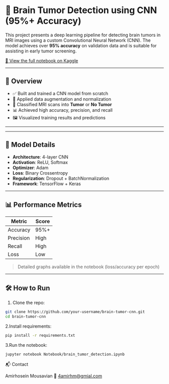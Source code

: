 # 🧠 Brain Tumor Detection using CNN (95%+ Accuracy)

This project presents a deep learning pipeline for detecting brain tumors in MRI images using a custom Convolutional Neural Network (CNN). The model achieves over **95% accuracy** on validation data and is suitable for assisting in early tumor screening.

[📍 View the full notebook on Kaggle](https://www.kaggle.com/code/amirhoseinmousavian/brain-tumor-detection-95)

---

## 🚀 Overview

- ✅ Built and trained a CNN model from scratch
- 🧼 Applied data augmentation and normalization
- 🧠 Classified MRI scans into **Tumor** or **No Tumor**
- 📊 Achieved high accuracy, precision, and recall
- 🖼️ Visualized training results and predictions

---

---

## 🧠 Model Details

- **Architecture**: 4-layer CNN  
- **Activation**: ReLU, Softmax  
- **Optimizer**: Adam  
- **Loss**: Binary Crossentropy  
- **Regularization**: Dropout + BatchNormalization  
- **Framework**: TensorFlow + Keras

---

## 📊 Performance Metrics

| Metric     | Score     |
|------------|-----------|
| Accuracy   | 95%+      |
| Precision  | High      |
| Recall     | High      |
| Loss       | Low       |

> Detailed graphs available in the notebook (loss/accuracy per epoch)

---

## 🛠️ How to Run

1. Clone the repo:
```bash
git clone https://github.com/your-username/brain-tumor-cnn.git
cd brain-tumor-cnn
```
2.Install requirements:
```bash
pip install -r requirements.txt
```
3.Run the notebook:
``` bash
jupyter notebook Notebook/brain_tumor_detection.ipynb

```


📬 Contact

Amirhosein Mousavian
📧 4amirhm@gmial.com
